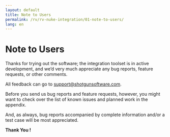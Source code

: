 ```yaml
---
layout: default
title: Note to Users
permalink: /rv/rv-nuke-integration/01-note-to-users/
lang: en
---
```


# Note to Users

Thanks for trying out the software; the integration toolset is in active development, and we’d very much appreciate any bug reports, feature requests, or other comments.

All feedback can go to [support@shotgunsoftware.com](mailto:support@shotgunsoftware.com).

Before you send us bug reports and feature requests, however, you might want to check over the list of known issues and planned work in the appendix.

And, as always, bug reports accompanied by complete information and/or a test case will be most appreciated.

**Thank You !**

